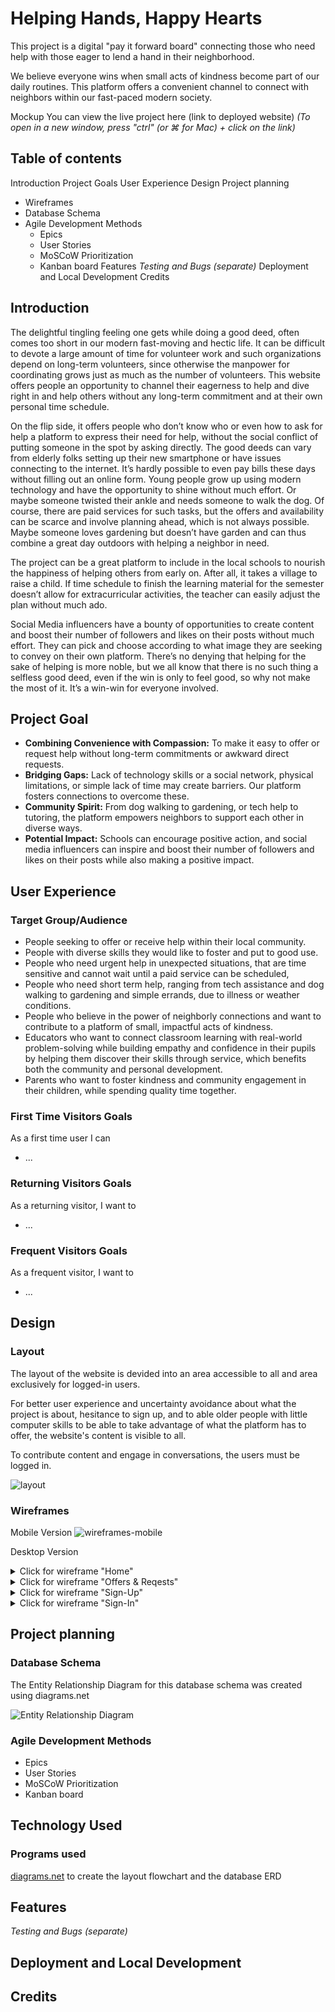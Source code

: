 # Helping Hands, Happy Hearts

This project is a digital "pay it forward board" connecting those who need help with those eager to lend a hand in their neighborhood. 

We believe everyone wins when small acts of kindness become part of our daily routines. This platform offers a convenient channel to connect with neighbors within our fast-paced modern society.

Mockup
You can view the live project here (link to deployed website)
*(To open in a new window, press "ctrl" (or ⌘ for Mac) + click on the link)*

## Table of contents

Introduction
Project Goals
User Experience
Design
Project planning
- Wireframes
- Database Schema
- Agile Development Methods 
    - Epics
    - User Stories
    - MoSCoW Prioritization
    - Kanban board
Features
*Testing and Bugs (separate)*
Deployment and Local Development
Credits

## Introduction

The delightful tingling feeling one gets while doing a good deed, often comes too short in our modern fast-moving and hectic life. It can be difficult to devote a large amount of time for volunteer work and such organizations depend on long-term volunteers, since otherwise the manpower for coordinating grows just as much as the number of volunteers. This website offers people an opportunity to channel their eagerness to help and dive right in and help others without any long-term commitment and at their own personal time schedule. 

On the flip side, it offers people who don’t know who or even how to ask for help a platform to express their need for help, without the social conflict of putting someone in the spot by asking directly. 
The good deeds can vary from elderly folks setting up their new smartphone or have issues connecting to the internet. It’s hardly possible to even pay bills these days without filling out an online form. Young people grow up using modern technology and have the opportunity to shine without much effort. Or maybe someone twisted their ankle and needs someone to walk the dog. Of course, there are paid services for such tasks, but the offers and availability can be scarce and involve planning ahead, which is not always possible. Maybe someone loves gardening but doesn’t have garden and can thus combine a great day outdoors with helping a neighbor in need.  

The project can be a great platform to include in the local schools to nourish the happiness of helping others from early on. After all, it takes a village to raise a child. If time schedule to finish the learning material for the semester doesn’t allow for extracurricular activities, the teacher can easily adjust the plan without much ado.

Social Media influencers have a bounty of opportunities to create content and boost their number of followers and likes on their posts without much effort. They can pick and choose according to what image they are seeking to convey on their own platform. There’s no denying that helping for the sake of helping is more noble, but we all know that there is no such thing a selfless good deed, even if the win is only to feel good, so why not make the most of it. It’s a win-win for everyone involved.

## Project Goal
-	**Combining Convenience with Compassion:** To make it easy to offer or request help without long-term commitments or awkward direct requests.
-	**Bridging Gaps:** Lack of technology skills or a social network, physical limitations, or simple lack of time may create barriers. Our platform fosters connections to overcome these.
-	**Community Spirit:** From dog walking to gardening, or tech help to tutoring, the platform empowers neighbors to support each other in diverse ways.
-	**Potential Impact:** Schools can encourage positive action, and social media influencers can inspire and boost their number of followers and likes on their posts while also making a positive impact.

## User Experience

### Target Group/Audience

-	People seeking to offer or receive help within their local community. 
-	People with diverse skills they would like to foster and put to good use.
-	People who need urgent help in unexpected situations, that are time sensitive and cannot wait until a paid service can be scheduled, 
-	People who need short term help, ranging from tech assistance and dog walking to gardening and simple errands, due to illness or weather conditions.
-	People who believe in the power of neighborly connections and want to contribute to a platform of small, impactful acts of kindness.
-	Educators who want to connect classroom learning with real-world problem-solving while building empathy and confidence in their pupils by helping them discover their skills through service, which benefits both the community and personal development.
-	Parents who want to foster kindness and community engagement in their children, while spending quality time together.

### First Time Visitors Goals
As a first time user I can
- ...

### Returning Visitors Goals
As a returning visitor, I want to
- ...

### Frequent Visitors Goals
As a frequent visitor, I want to
- ...

## Design

### Layout
The layout of the website is devided into an area accessible to all and area exclusively for logged-in users. 

For better user experience and uncertainty avoidance about what the project is about, hesitance to sign up, and to able older people with little computer skills to be able to take advantage of what the platform has to offer, the website's content is visible to all. 

To contribute content and engage in conversations, the users must be logged in.

![layout](/documentation/layout.png)

### Wireframes
Mobile Version
![wireframes-mobile](/documentation/wireframes-mobile.png)

Desktop Version
<details>
<summary>Click for wireframe "Home"</summary>

![home](/documentation/home.png)
</details>

<details>
<summary>Click for wireframe "Offers & Reqests"</summary>

![offers-requests](/documentation/offers-requests.png)
</details>

<details>
<summary>Click for wireframe "Sign-Up"</summary>

![sign-up](/documentation/sign-up.png)
</details>

<details>
<summary>Click for wireframe "Sign-In"</summary>

![sign-in](/documentation/sign-in.png)
</details>

## Project planning
### Database Schema

The Entity Relationship Diagram for this database schema was created using diagrams.net

![Entity Relationship Diagram](/documentation/erd.png)


### Agile Development Methods 
- Epics
- User Stories
- MoSCoW Prioritization
- Kanban board

## Technology Used

### Programs used
[diagrams.net](diagrams.net) to create the layout flowchart and the database ERD

## Features
*Testing and Bugs (separate)*
## Deployment and Local Development
## Credits
